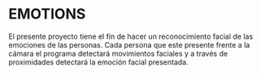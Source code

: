 # EMOTIONS
El presente proyecto tiene el fin de hacer un reconocimiento facial de las emociones de las personas. Cada persona que este presente frente a la cámara el programa detectará movimientos faciales y a través de proximidades detectará la emoción facial presentada.
